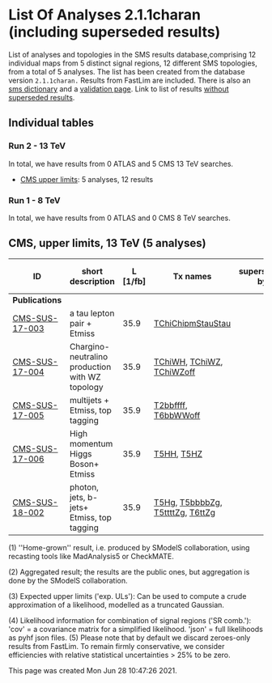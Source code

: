 # List Of Analyses 2.1.1charan (including superseded results)
List of analyses and topologies in the SMS results database,comprising 12 individual maps from 5 distinct signal regions, 12 different SMS topologies, from a total of 5 analyses.
The list has been created from the database version `2.1.1charan.`
Results from FastLim are included. There is also an  [sms dictionary](SmsDictionary211charan) and a [validation page](Validation211charan).
Link to list of results [without superseded results](ListOfAnalyses211charan).

## Individual tables

### Run 2 - 13 TeV
In total, we have results from 0 ATLAS and 5 CMS 13 TeV searches.
 * [CMS upper limits](#CMSupperlimits13): 5  analyses, 12 results

### Run 1 - 8 TeV
In total, we have results from 0 ATLAS and 0 CMS 8 TeV searches.

<a name="CMSupperlimits13"></a>
## CMS, upper limits, 13 TeV (5 analyses)

| **ID** | **short description** | **L [1/fb]** | **Tx names** | **superseded by** | **exp. ULs [(3)](#A3)** |
|--------|-----------------------|--------------|--------------|-------------------|-------------------------|
| **Publications** | | | | | |
| [CMS-SUS-17-003](https://cms-results.web.cern.ch/cms-results/public-results/publications/SUS-17-003/)<a name="CMS-SUS-17-003"></a> | a tau lepton pair + Etmiss | 35.9 | [TChiChipmStauStau](SmsDictionary211charan+superseded#TChiChipmStauStau) | |  |
| [CMS-SUS-17-004](http://cms-results.web.cern.ch/cms-results/public-results/publications/SUS-17-004/index.html)<a name="CMS-SUS-17-004"></a> | Chargino-neutralino production with WZ topology | 35.9 | [TChiWH](SmsDictionary211charan+superseded#TChiWH), [TChiWZ](SmsDictionary211charan+superseded#TChiWZ), [TChiWZoff](SmsDictionary211charan+superseded#TChiWZoff) | |  |
| [CMS-SUS-17-005](https://cms-results.web.cern.ch/cms-results/public-results/publications/SUS-17-005/)<a name="CMS-SUS-17-005"></a> | multijets + Etmiss, top tagging | 35.9 | [T2bbffff](SmsDictionary211charan+superseded#T2bbffff), [T6bbWWoff](SmsDictionary211charan+superseded#T6bbWWoff) | | &#10004; |
| [CMS-SUS-17-006](https://cms-results.web.cern.ch/cms-results/public-results/publications/SUS-17-006/)<a name="CMS-SUS-17-006"></a> | High momentum Higgs Boson+ Etmiss | 35.9 | [T5HH](SmsDictionary211charan+superseded#T5HH), [T5HZ](SmsDictionary211charan+superseded#T5HZ) | | &#10004; |
| [CMS-SUS-18-002](https://cms-results.web.cern.ch/cms-results/public-results/publications/SUS-18-002/)<a name="CMS-SUS-18-002"></a> | photon, jets, b-jets+ Etmiss, top tagging | 35.9 | [T5Hg](SmsDictionary211charan+superseded#T5Hg), [T5bbbbZg](SmsDictionary211charan+superseded#T5bbbbZg), [T5ttttZg](SmsDictionary211charan+superseded#T5ttttZg), [T6ttZg](SmsDictionary211charan+superseded#T6ttZg) | | &#10004; |


<a name='A1'>(1)</a> ''Home-grown'' result, i.e. produced by SModelS collaboration, using recasting tools like MadAnalysis5 or CheckMATE.

<a name='A2'>(2)</a> Aggregated result; the results are the public ones, but aggregation is done by the SModelS collaboration.

<a name='A3'>(3)</a> Expected upper limits ('exp. ULs'): Can be used to compute a crude approximation of a likelihood, modelled as a truncated Gaussian.

<a name='A4'>(4)</a> Likelihood information for combination of signal regions ('SR comb.'): 'cov' = a covariance matrix for a simplified likelihood. 'json' = full likelihoods as pyhf json files.
<a name='A5'>(5)</a> Please note that by default we discard zeroes-only results from FastLim. To remain firmly conservative, we consider efficiencies with relative statistical uncertainties > 25% to be zero.


This page was created Mon Jun 28 10:47:26 2021.
